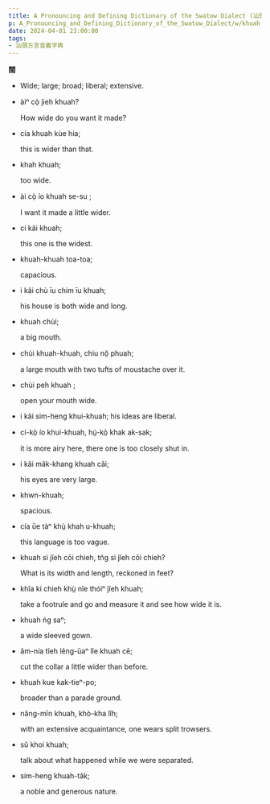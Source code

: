 ```yaml
---
title: A Pronouncing and Defining Dictionary of the Swatow Dialect (汕頭方言音義字典) / khuah
p: A_Pronouncing_and_Defining_Dictionary_of_the_Swatow_Dialect/w/khuah
date: 2024-04-01 23:00:00
tags: 
- 汕頭方言音義字典
---
```



**闊**
- Wide; large; broad; liberal; extensive.

- àiⁿ cò̤ jieh khuah?

  How wide do you want it made?

- cía khuah kùe hia;

  this is wider than that.

- khah khuah;

  too wide.

- ài cò̤ ío khuah se-su ;

  I want it made a little wider.

- cí kâi khuah;

  this one is the widest.

- khuah-khuah toa-toa;

  capacious.

- i kâi chù īu chim īu khuah;

  his house is both wide and long.

- khuah chùi;

  a big mouth.

- chùi khuah-khuah, chiu nŏ̤ phuah;

  a large mouth with two tufts of moustache over it.

- chùi peh khuah ;

  open your mouth wide.

- i kâi sim-heng khui-khuah; his ideas are liberal.

- cí-kò̤ ío khui-khuah, hṳ́-kò̤ khak ak-sak;

  it is more airy here, there one is too closely shut in.

- i kâi mâk-khang khuah căi;

  his eyes are very large.

- khwn-khuah;

  spacious.

- cía ūe tàⁿ khṳ̀ khah u-khuah;

  this language is too vague.

- khuah sì jîeh cōi chieh, tn̂g sì jîeh cōi chieh?

  What is its width and length, reckoned in feet?

- khîa ki chieh khṳ̀ nîe thóiⁿ jîeh khuah;

  take a footrule and go and measure it and see how wide it is.

- khuah ńg saⁿ;

  a wide sleeved gown.

- ăm-nía tîeh lêng-ūaⁿ lîe khuah cē;

  cut the collar a little wider than before.

- khuah kue kak-tieⁿ-po;

  broader than a parade ground.

- nâng-mīn khuah, khò-kha lîh;

  with an extensive acquaintance, one wears split trowsers.

- sŭ khoi khuah;

  talk about what happened while we were separated.

- sim-heng khuah-tâk;

  a noble and generous nature.